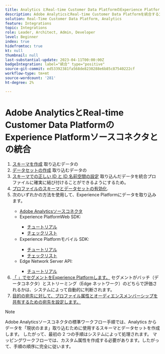 ```yaml
---
title: Analytics とReal-time Customer Data PlatformのExperience Platformソースコネクタとの統合チュートリアル
description: Adobe AnalyticsとReal-time Customer Data Platformを統合する方法を説明します。
solution: Real-Time Customer Data Platform, Analytics
feature: Integrations
topic: Integrations
role: Leader, Architect, Admin, Developer
level: Beginner
index: true
hidefromtoc: true
kt: null
thumbnail: null
last-substantial-update: 2023-04-11T00:00:00Z
badgeIntegration: label="統合" type="positive"
source-git-commit: ed53392381fa568de8230288e6b85c87540222cf
workflow-type: tm+mt
source-wordcount: '281'
ht-degree: 2%

---
```



# Adobe AnalyticsとReal-time Customer Data PlatformのExperience Platformソースコネクタとの統合

<ol>
    <li><a href="https://experienceleague.adobe.com/?lang=en#dashboard/learning" _target="_blank" rel="noopener noreferrer">スキーマを作成</a> 取り込むデータの</li>
    <li><a href="https://experienceleague.adobe.com/docs/platform-learn/tutorials/data-ingestion/create-datasets-and-ingest-data.html" _target="_blank" rel="noopener noreferrer">データセットの作成</a> 取り込むデータの</a></li>
    <li><a href="https://experienceleague.adobe.com/docs/platform-learn/tutorials/identities/label-ingest-and-verify-identity-data.html?lang=en" _target="_blank" rel="noopener noreferrer">スキーマでの正しい ID と ID 名前空間の設定</a> 取り込んだデータを統合プロファイルに確実に結び付けることができるようにするため。</li> 
    <li><a href="https://experienceleague.adobe.com/docs/platform-learn/tutorials/profiles/bring-data-into-the-real-time-customer-profile.html" _target="_blank" rel="noopener noreferrer">プロファイルのスキーマとデータセットの有効化</a>.</li>
    <li>次のいずれかの方法を使用して、Experience Platformにデータを取り込みます。</li>
        <ul>
            <li><a href="https://experienceleague.adobe.com/docs/platform-learn/tutorials/sources/ingest-data-from-adobe-analytics.html" _target="_blank" rel="noopener noreferrer">Adobe Analyticsソースコネクタ</a></li>
            <li>Experience PlatformWeb SDK:</li>
                <ul>
                    <li><a href="https://experienceleague.adobe.com/docs/platform-learn/implement-web-sdk/overview.html" _target="_blank" rel="noopener noreferrer">チュートリアル</a></li>
                    <li><a href="https://experienceleague.adobe.com/docs/analytics/implementation/aep-edge/web-sdk/overview.html" _target="_blank" rel="noopener noreferrer">チェックリスト</a></li>
                </ul>
            <li>Experience Platformモバイル SDK:</li>
                <ul>
                    <li><a href="https://experienceleague.adobe.com/docs/platform-learn/data-collection/mobile-sdk/create-mobile-properties.html" _target="_blank" rel="noopener noreferrer">チュートリアル</a></li>
                    <li><a href="https://experienceleague.adobe.com/docs/analytics/implementation/aep-edge/mobile-sdk/overview.html" _target="_blank" rel="noopener noreferrer">チェックリスト</a></li>
                </ul></li>
            <li>Edge Network Server API:</li>
                <ul>
                    <li><a href="https://experienceleague.adobe.com/docs/experience-platform/edge-network-server-api/interacting-other-adobe-solutions/interacting-adobe-analytics.html" _target="_blank" rel="noopener noreferrer">チュートリアル</a></li>
                </ul>
       </ul>
    <li><a href="https://experienceleague.adobe.com/docs/platform-learn/tutorials/segments/create-segments.html" _target="_blank" rel="noopener noreferrer">「 」でセグメントをExperience Platformします。</a> セグメントがバッチ（データコネクタ）とストリーミング（Edge ネットワーク）のどちらで評価されるかは、システムによって自動的に判断されます。</li>
    <li><a href="https://experienceleague.adobe.com/docs/platform-learn/tutorials/destinations/create-destinations-and-activate-data.html" _target="_blank" rel="noopener noreferrer">目的の宛先に対して、プロファイル属性とオーディエンスメンバーシップを共有するための宛先を設定します。</a></li>   
</ol>

>[!NOTE]
>
>Adobe Analyticsソースコネクタの標準ワークフロー手順では、Analytics からデータを「現状のまま」取り込むために使用するスキーマとデータセットを作成します。 したがって、最初の 2 つの手順はシステムによって処理されます。 マッピングワークフローでは、カスタム属性を作成する必要があります。したがって、手順の順序に完全に従います。